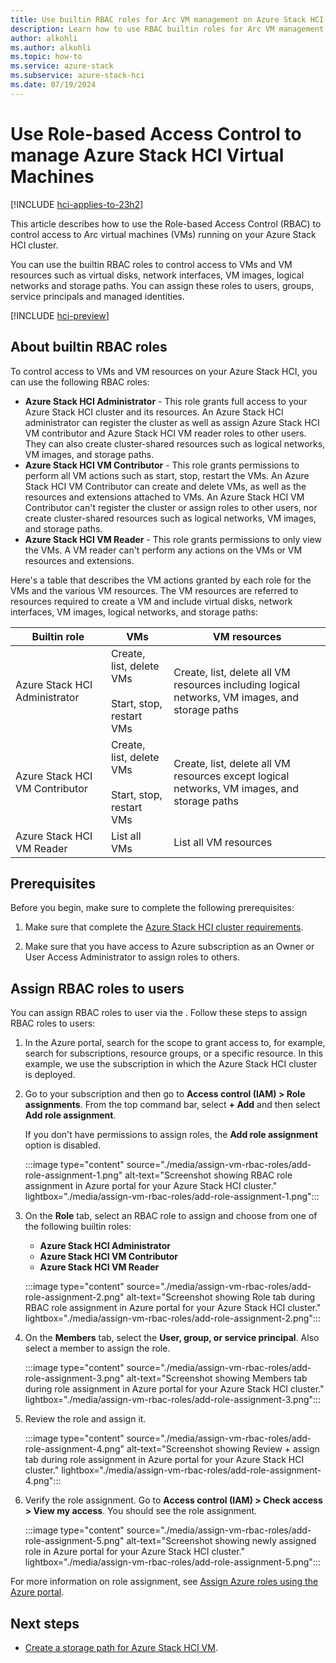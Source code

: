 ```yaml
---
title: Use builtin RBAC roles for Arc VM management on Azure Stack HCI
description: Learn how to use RBAC builtin roles for Arc VM management on Azure Stack HCI.
author: alkohli
ms.author: alkohli
ms.topic: how-to
ms.service: azure-stack
ms.subservice: azure-stack-hci
ms.date: 07/19/2024
---
```


# Use Role-based Access Control to manage Azure Stack HCI Virtual Machines 

[!INCLUDE [hci-applies-to-23h2](../../includes/hci-applies-to-23h2.md)]

This article describes how to use the Role-based Access Control (RBAC) to control access to Arc virtual machines (VMs) running on your Azure Stack HCI cluster. 

You can use the builtin RBAC roles to control access to VMs and VM resources such as virtual disks, network interfaces, VM images, logical networks and storage paths. You can assign these roles to users, groups, service principals and managed identities.


[!INCLUDE [hci-preview](../../includes/hci-preview.md)]

## About builtin RBAC roles

To control access to VMs and VM resources on your Azure Stack HCI, you can use the following RBAC roles: 

- **Azure Stack HCI Administrator** - This role grants full access to your Azure Stack HCI cluster and its resources. An Azure Stack HCI administrator can register the cluster as well as assign Azure Stack HCI VM contributor and Azure Stack HCI VM reader roles to other users. They can also create cluster-shared resources such as logical networks, VM images, and storage paths. 
- **Azure Stack HCI VM Contributor** - This role grants permissions to perform all VM actions such as start, stop, restart the VMs. An Azure Stack HCI VM Contributor can create and delete VMs, as well as the resources and extensions attached to VMs. An Azure Stack HCI VM Contributor can't register the cluster or assign roles to other users, nor create cluster-shared resources such as logical networks, VM images, and storage paths.
- **Azure Stack HCI VM Reader** - This role grants permissions to only view the VMs. A VM reader can't perform any actions on the VMs or VM resources and extensions.

Here's a table that describes the VM actions granted by each role for the VMs and the various VM resources. The VM resources are referred to resources required to create a VM and include virtual disks, network interfaces, VM images, logical networks, and storage paths:


| Builtin role | VMs | VM resources |
|--|--|--|
| Azure Stack HCI Administrator | Create, list, delete VMs<br><br> Start, stop, restart VMs | Create, list, delete all VM resources including logical networks, VM images, and storage paths |
| Azure Stack HCI VM Contributor | Create, list, delete VMs<br><br> Start, stop, restart VMs | Create, list, delete all VM resources except logical networks, VM images, and storage paths |
| Azure Stack HCI VM Reader | List all VMs | List all VM resources |

 
## Prerequisites

Before you begin, make sure to complete the following prerequisites:

1. Make sure that complete the [Azure Stack HCI cluster requirements](./azure-arc-vm-management-prerequisites.md).

1. Make sure that you have access to Azure subscription as an Owner or User Access Administrator to assign roles to others.

## Assign RBAC roles to users

You can assign RBAC roles to user via the . Follow these steps to assign RBAC roles to users:

1. In the Azure portal, search for the scope to grant access to, for example, search for subscriptions, resource groups, or a specific resource. In this example, we use the subscription in which the Azure Stack HCI cluster is deployed.


1. Go to your subscription and then go to **Access control (IAM) > Role assignments**. From the top command bar, select **+ Add** and then select **Add role assignment**.

    If you don't have permissions to assign roles, the **Add role assignment** option is disabled.

    :::image type="content" source="./media/assign-vm-rbac-roles/add-role-assignment-1.png" alt-text="Screenshot showing RBAC role assignment in Azure portal for your Azure Stack HCI cluster." lightbox="./media/assign-vm-rbac-roles/add-role-assignment-1.png":::

1. On the **Role** tab, select an RBAC role to assign and choose from one of the following builtin roles:

    - **Azure Stack HCI Administrator**
    - **Azure Stack HCI VM Contributor**
    - **Azure Stack HCI VM Reader**

    :::image type="content" source="./media/assign-vm-rbac-roles/add-role-assignment-2.png" alt-text="Screenshot showing Role tab during RBAC role assignment in Azure portal for your Azure Stack HCI cluster." lightbox="./media/assign-vm-rbac-roles/add-role-assignment-2.png":::

1. On the **Members** tab, select the **User, group, or service principal**. Also select a member to assign the role.

    :::image type="content" source="./media/assign-vm-rbac-roles/add-role-assignment-3.png" alt-text="Screenshot showing Members tab during role assignment in Azure portal for your Azure Stack HCI cluster." lightbox="./media/assign-vm-rbac-roles/add-role-assignment-3.png":::

1. Review the role and assign it.

    :::image type="content" source="./media/assign-vm-rbac-roles/add-role-assignment-4.png" alt-text="Screenshot showing Review + assign tab during role assignment in Azure portal for your Azure Stack HCI cluster." lightbox="./media/assign-vm-rbac-roles/add-role-assignment-4.png":::

1. Verify the role assignment. Go to **Access control (IAM) > Check access > View my access**. You should see the role assignment.

    :::image type="content" source="./media/assign-vm-rbac-roles/add-role-assignment-5.png" alt-text="Screenshot showing newly assigned role in Azure portal for your Azure Stack HCI cluster." lightbox="./media/assign-vm-rbac-roles/add-role-assignment-5.png":::

For more information on role assignment, see [Assign Azure roles using the Azure portal](/azure/role-based-access-control/role-assignments-portal).

## Next steps

- [Create a storage path for Azure Stack HCI VM](./create-storage-path.md).

